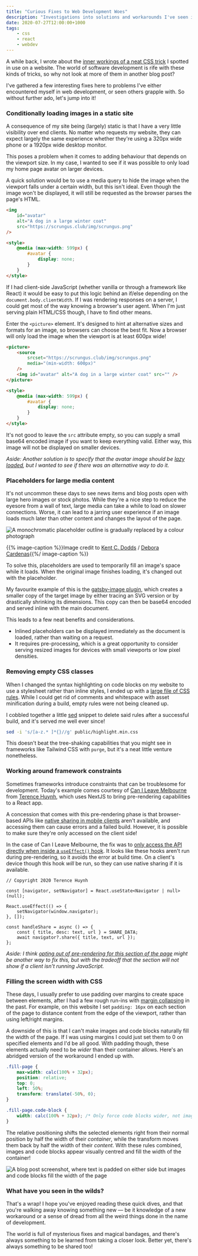```yaml
---
title: "Curious Fixes to Web Development Woes"
description: "Investigations into solutions and workarounds I've seen in the wild"
date: 2020-07-27T12:00:00+1000
tags:
    - css
    - react
    - webdev
---
```


A while back, I wrote about the [inner workings of a neat CSS trick](/blog/hiding-secret-links-with-css/) I spotted in use on a website. The world of software development is rife with these kinds of tricks, so why not look at more of them in another blog post?

I've gathered a few interesting fixes here to problems I've either encountered myself in web development, or seen others grapple with. So without further ado, let's jump into it!

<!--more-->

### Conditionally loading images in a static site

A consequence of my site being (largely) static is that I have a very little visibility over end clients. No matter who requests my website, they can expect largely the same experience whether they're using a 320px wide phone or a 1920px wide desktop monitor.

This poses a problem when it comes to adding behaviour that depends on the viewport size. In my case, I wanted to see if it was possible to only load my home page avatar on larger devices.

A quick solution would be to use a media query to hide the image when the viewport falls under a certain width, but this isn't ideal. Even though the image won't be displayed, it will still be requested as the browser parses the page's HTML.

```html
<img
    id="avatar"
    alt="A dog in a large winter coat"
    src="https://scrungus.club/img/scrungus.png"
/>

<style>
    @media (max-width: 599px) {
        #avatar {
            display: none;
        }
    }
</style>
```

If I had client-side JavaScript (whether vanilla or through a framework like React) it would be easy to put this logic behind an if/else depending on the `document.body.clientWidth`. If I was rendering responses on a server, I could get most of the way knowing a browser's user agent. When I'm just serving plain HTML/CSS though, I have to find other means.

Enter the `<picture>` element. It's designed to hint at alternative sizes and formats for an image, so browsers can choose the best fit. Now a browser will only load the image when the viewport is at least 600px wide!

```html
<picture>
    <source
        srcset="https://scrungus.club/img/scrungus.png"
        media="(min-width: 600px)"
    />
    <img id="avatar" alt="A dog in a large winter coat" src="" />
</picture>

<style>
    @media (max-width: 599px) {
        #avatar {
            display: none;
        }
    }
</style>
```

It's not good to leave the `src` attribute empty, so you can supply a small base64 encoded image if you want to keep everything valid. Either way, this image will not be displayed on smaller devices.

_Aside: Another solution is to specify that the avatar image should be [lazy loaded](https://developer.mozilla.org/en-US/docs/Web/HTML/Element/img#attr-loading), but I wanted to see if there was an alternative way to do it._

### Placeholders for large media content

It's not uncommon these days to see news items and blog posts open with large hero images or stock photos. While they're a nice step to reduce the eyesore from a wall of text, large media can take a while to load on slower connections. Worse, it can lead to a jarring user experience if an image loads much later than other content and changes the layout of the page.

![A monochromatic placeholder outline is gradually replaced by a colour photograph](./placeholder.gif)

{{% image-caption %}}Image credit to [Kent C. Dodds](https://kentcdodds.com/blog/use-react-error-boundary-to-handle-errors-in-react) / [Debora Cardenas](https://unsplash.com/photos/yObRnRYfnmY){{%/ image-caption %}}

To solve this, placeholders are used to temporarily fill an image's space while it loads. When the original image finishes loading, it's changed out with the placeholder.

My favourite example of this is the [gatsby-image plugin](https://www.gatsbyjs.org/packages/gatsby-image/), which creates a smaller copy of the target image by either tracing an SVG version or by drastically shrinking its dimensions. This copy can then be base64 encoded and served inline with the main document.

This leads to a few neat benefits and considerations.

-   Inlined placeholders can be displayed immediately as the document is loaded, rather than waiting on a request.
-   It requires pre-processing, which is a great opportunity to consider serving resized images for devices with small viewports or low pixel densities.

### Removing empty CSS classes

When I changed the syntax highlighting on code blocks on my website to use a stylesheet rather than inline styles, I ended up with a [large file of CSS rules](https://github.com/nchlswhttkr/website/blob/182cf2c5e20cd741664dbcd6270d076b3cad9cb9/assets/highlight.css). While I could get rid of comments and whitespace with asset minification during a build, empty rules were not being cleaned up.

I cobbled together a little [sed](https://en.wikipedia.org/wiki/Sed) snippet to delete said rules after a successful build, and it's served me well ever since!

```sh
sed -i 's/[a-z.* ]*{}//g' public/highlight.min.css
```

This doesn't beat the tree-shaking capabilities that you might see in frameworks like Tailwind CSS with `purge`, but it's a neat little venture nonetheless.

### Working around framework constraints

Sometimes frameworks introduce constraints that can be troublesome for development. Today's example comes courtesy of [Can I Leave Melbourne](https://canileave.melbourne/) from [Terence Huynh](https://terencehuynh.com/), which uses NextJS to bring pre-rendering capabilities to a React app.

A concession that comes with this pre-rendering phase is that browser-based APIs like [native sharing in mobile clients](https://developer.mozilla.org/en-US/docs/Web/API/Navigator/share) aren't available, and accessing them can cause errors and a failed build. However, it is possible to make sure they're only accessed on the client side!

In the case of Can I Leave Melbourne, the fix was to [only access the API directly when inside a `useEffect()` hook](https://github.com/terencehuynh/can-i-leave-melbourne/blob/ffc0b6af65411d58bdb760a0b73b520d5c037c4b/components/Share.tsx#L37). It looks like these hooks aren't run during pre-rendering, so it avoids the error at build time. On a client's device though this hook _will_ be run, so they can use native sharing if it is available.

```tsx
// Copyright 2020 Terence Huynh

const [navigator, setNavigator] = React.useState<Navigator | null>(null);

React.useEffect(() => {
    setNavigator(window.navigator);
}, []);

const handleShare = async () => {
    const { title, desc: text, url } = SHARE_DATA;
    await navigator?.share({ title, text, url });
};
```

_Aside: I think [opting out of pre-rendering for this section of the page](https://nextjs.org/docs/advanced-features/dynamic-import#with-no-ssr) might be another way to fix this, but with the tradeoff that the section will not show if a client isn't running JavaScript._

### Filling the screen width with CSS

These days, I usually prefer to use padding over margins to create space between elements, after I had a few rough run-ins with [margin collapsing](https://developer.mozilla.org/en-US/docs/Web/CSS/CSS_Box_Model/Mastering_margin_collapsing) in the past. For example, on this website I set `padding: 16px` on each section of the page to distance content from the edge of the viewport, rather than using left/right margins.

A downside of this is that I can't make images and code blocks naturally fill the width of the page. If I was using margins I could just set them to 0 on specified elements and I'd be all good. With padding though, these elements actually need to be _wider_ than their container allows. Here's an abridged version of the workaround I ended up with.

```css
.fill-page {
    max-width: calc(100% + 32px);
    position: relative;
    top: 0;
    left: 50%;
    transform: translate(-50%, 0);
}

.fill-page.code-block {
    width: calc(100% + 32px); /* Only force code blocks wider, not images */
}
```

The relative positioning shifts the selected elements right from their normal position by half the width of their _container_, while the transform moves them back by half the width of their _content_. With these rules combined, images and code blocks appear visually centred and fill the width of the container!

![A blog post screenshot, where text is padded on either side but images and code blocks fill the width of the page](./wide-images-and-code-blocks.png)

### What have you seen in the wilds?

That's a wrap! I hope you've enjoyed reading these quick dives, and that you're walking away knowing something new — be it knowledge of a new workaround or a sense of dread from all the weird things done in the name of development.

The world is full of mysterious fixes and magical bandages, and there's always something to be learned from taking a closer look. Better yet, there's always something to be shared too!

